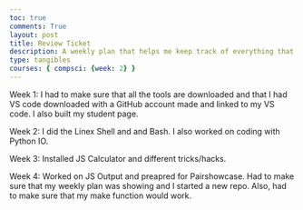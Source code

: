 ```yaml
---
toc: true
comments: True
layout: post
title: Review Ticket
description: A weekly plan that helps me keep track of everything that I'm running. 
type: tangibles
courses: { compsci: {week: 2} }
---
```



Week 1: I had to make sure that all the tools are downloaded and that I had VS code downloaded with a GitHub account made and linked to my VS code. I also built my student page. 

Week 2: I did the Linex Shell and and Bash. I also worked on coding with Python IO. 

Week 3: Installed JS Calculator and different tricks/hacks. 

Week 4: Worked on JS Output and preapred for Pairshowcase. Had to make sure that my weekly plan was showing and I started a new repo. Also, had to make sure that my make function would work. 